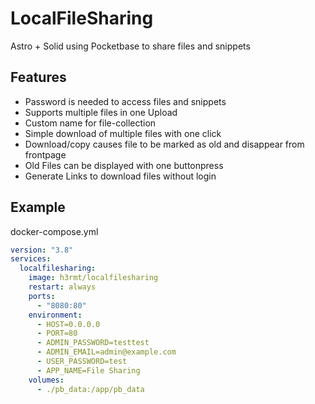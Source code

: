 # LocalFileSharing

Astro + Solid using Pocketbase to share files and snippets

## Features

- Password is needed to access files and snippets
- Supports multiple files in one Upload
- Custom name for file-collection
- Simple download of multiple files with one click
- Download/copy causes file to be marked as old and disappear from frontpage
- Old Files can be displayed with one buttonpress
- Generate Links to download files without login

## Example

docker-compose.yml

```yaml
version: "3.8"
services:
  localfilesharing:
    image: h3rmt/localfilesharing
    restart: always
    ports:
      - "8080:80"
    environment:
      - HOST=0.0.0.0
      - PORT=80
      - ADMIN_PASSWORD=testtest
      - ADMIN_EMAIL=admin@example.com
      - USER_PASSWORD=test
      - APP_NAME=File Sharing
    volumes:
      - ./pb_data:/app/pb_data
```
